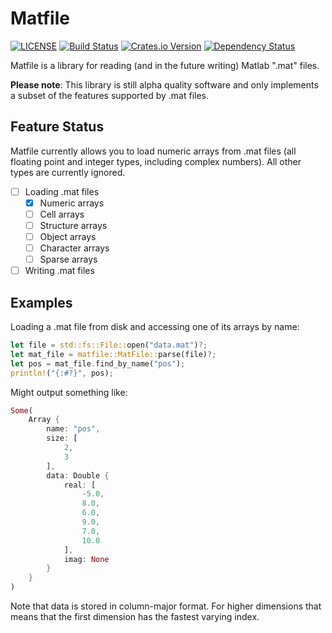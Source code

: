 # Matfile

[![LICENSE](https://img.shields.io/badge/license-MIT-blue.svg)](LICENSE)
[![Build Status](https://api.travis-ci.com/dthul/matfile.svg?branch=master)](https://travis-ci.com/dthul/matfile)
[![Crates.io Version](https://img.shields.io/crates/v/matfile.svg)](https://crates.io/crates/matfile)
[![Dependency Status](https://deps.rs/repo/github/dthul/matfile/status.svg)](https://deps.rs/repo/github/dthul/matfile)

Matfile is a library for reading (and in the future writing) Matlab ".mat" files.

__Please note__: This library is still alpha quality software and only implements a subset of the features supported by .mat files.

## Feature Status

Matfile currently allows you to load numeric arrays from .mat files (all floating point and integer types, including complex numbers). All other types are currently ignored.

* [ ] Loading .mat files
  * [x] Numeric arrays
  * [ ] Cell arrays
  * [ ] Structure arrays
  * [ ] Object arrays
  * [ ] Character arrays
  * [ ] Sparse arrays
* [ ] Writing .mat files

## Examples

Loading a .mat file from disk and accessing one of its arrays by name:

```rust
let file = std::fs::File::open("data.mat")?;
let mat_file = matfile::MatFile::parse(file)?;
let pos = mat_file.find_by_name("pos");
println!("{:#?}", pos);
```
Might output something like:
```rust
Some(
    Array {
        name: "pos",
        size: [
            2,
            3
        ],
        data: Double {
            real: [
                -5.0,
                8.0,
                6.0,
                9.0,
                7.0,
                10.0
            ],
            imag: None
        }
    }
)
```
Note that data is stored in column-major format. For higher dimensions that means that the first dimension has the fastest varying index.
